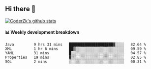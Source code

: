 ## Hi there 👋

[![CoderZk's github stats](https://github-readme-stats.vercel.app/api?username=zhoukuo123&show_icons=true&count_private=true)](https://github.com/anuraghazra/github-readme-stats)

#### :bar_chart: Weekly development breakdown

<!--START_SECTION:waka-->
```text
Java         9 hrs 31 mins   ████████████████████▓░░░░   82.64 % 
XML          1 hr 6 mins     ██▒░░░░░░░░░░░░░░░░░░░░░░   09.59 % 
YAML         31 mins         █░░░░░░░░░░░░░░░░░░░░░░░░   04.57 % 
Properties   19 mins         ▓░░░░░░░░░░░░░░░░░░░░░░░░   02.85 % 
SQL          2 mins          ░░░░░░░░░░░░░░░░░░░░░░░░░   00.31 % 
```
<!--END_SECTION:waka-->
